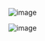 ![image](https://github.com/doguhan2000/ERP-9-MODUL/assets/124370980/90dc3c64-05d3-49e7-be19-014b6bb27567)

![image](https://github.com/doguhan2000/ERP-9-MODUL/assets/124370980/a2f58156-603a-4fe6-ad25-80e2fbd4acfa)

